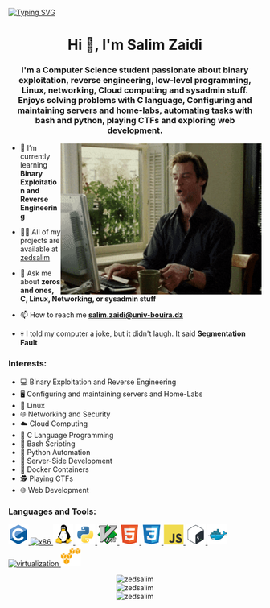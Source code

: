 <a href="https://git.io/typing-svg"><img src="https://readme-typing-svg.demolab.com?font=Fira+Code&weight=700&size=25&duration=3000&pause=1000&color=2497F7&center=true&vCenter=true&random=false&width=1000&lines=Exploring+the+art+of+hacking+and+decoding+binary;Tinkering+with+low-level+programming+and+assembly;Loving+everything+about+Linux+and+Networking;Having+fun+with+Servers%2C+Home-Labs+and+Docker+;Solving+problems+with+C+language;Automating+tasks+using+Bash+and+Python" alt="Typing SVG" /></a>

<h1 align="center">Hi 👋, I'm Salim Zaidi</h1>
<h3 align="center">I'm a Computer Science student passionate about binary exploitation, reverse engineering, low-level programming, Linux, networking, Cloud computing and sysadmin stuff. Enjoys solving problems with C language, Configuring and maintaining servers and home-labs, automating tasks with bash and python, playing CTFs and exploring web development.</h3>
<img align="right" alt="Coding" width="400" src="coffee_while_working.gif">

- 🌱 I’m currently learning **Binary Exploitation and Reverse Engineering**

- 👨‍💻 All of my projects are available at [zedsalim](https://github.com/zedsalim)

- 💬 Ask me about **zeros and ones, C, Linux, Networking, or sysadmin stuff**

- 📫 How to reach me **salim.zaidi@univ-bouira.dz**

- 💀 I told my computer a joke, but it didn't laugh. It said **Segmentation Fault**

<h3 align="left">Interests:</h3>
<ul>
  <li> 💻 Binary Exploitation and Reverse Engineering</li>
  <li> 🖥️ Configuring and maintaining servers and Home-Labs</li>
  <li> 🐧 Linux</li>
  <li> 🌐 Networking and Security</li>
  <li> ☁️ Cloud Computing</li>
  <li> 🐘 C Language Programming</li>
  <li> 🐚 Bash Scripting</li>
  <li> 🐍 Python Automation</li>
  <li> 🚀 Server-Side Development</li>
  <li> 🐳 Docker Containers</li>
  <li> 🕵️ Playing CTFs</li>
  <li> 🌐 Web Development</li>
</ul>

<h3 align="left">Languages and Tools:</h3>
<p align="left"> 
  <a href="https://www.w3schools.com/cs/" target="_blank" rel="noreferrer"> <img src="https://raw.githubusercontent.com/devicons/devicon/master/icons/c/c-original.svg" alt="c" width="40" height="40"/> </a>
  <a href="https://en.wikipedia.org/wiki/X86_assembly_language" target="_blank" rel="noreferrer"> <img src="https://img.icons8.com/color/48/000000/assembly.png" alt="x86" width="40" height="40"/> </a>
  <a href="https://www.linux.org/" target="_blank" rel="noreferrer"> <img src="https://raw.githubusercontent.com/devicons/devicon/master/icons/linux/linux-original.svg" alt="linux" width="40" height="40"/> </a> 
  <a href="https://www.python.org/" target="_blank" rel="noreferrer"> <img src="https://raw.githubusercontent.com/devicons/devicon/master/icons/python/python-original.svg" alt="python" width="40" height="40"/> </a> 
  <a href="https://www.vim.org/" target="_blank" rel="noreferrer"> <img src="https://raw.githubusercontent.com/devicons/devicon/master/icons/vim/vim-original.svg" alt="vim" width="40" height="40"/> </a>
  <a href="https://www.w3schools.com/html/" target="_blank" rel="noreferrer"> <img src="https://raw.githubusercontent.com/devicons/devicon/master/icons/html5/html5-original.svg" alt="html5" width="40" height="40"/> </a> 
  <a href="https://www.w3schools.com/css/" target="_blank" rel="noreferrer"> <img src="https://raw.githubusercontent.com/devicons/devicon/master/icons/css3/css3-original.svg" alt="css3" width="40" height="40"/> </a> 
  <a href="https://www.javascript.com/" target="_blank" rel="noreferrer"> <img src="https://raw.githubusercontent.com/devicons/devicon/master/icons/javascript/javascript-original.svg" alt="javascript" width="40" height="40"/> </a> 
  <a href="https://www.gnu.org/software/bash/" target="_blank" rel="noreferrer"> <img src="https://raw.githubusercontent.com/devicons/devicon/master/icons/bash/bash-original.svg" alt="bash" width="40" height="40"/> </a> 
  <a href="https://www.docker.com/" target="_blank" rel="noreferrer"> <img src="https://raw.githubusercontent.com/devicons/devicon/master/icons/docker/docker-original.svg" alt="docker" width="40" height="40"/> </a> 
<a href="https://en.wikipedia.org/wiki/Virtualization" target="_blank" rel="noreferrer"> <img src="https://img.icons8.com/color/48/000000/virtual-machine.png" alt="virtualization" width="40" height="40"/> </a>
  <a href="https://aws.amazon.com/" target="_blank" rel="noreferrer"> <img src="https://raw.githubusercontent.com/devicons/devicon/master/icons/amazonwebservices/amazonwebservices-original.svg" alt="aws" width="40" height="40"/> </a>
</p>

<div align="center">
  <img src="https://github-readme-stats.vercel.app/api/top-langs?username=zedsalim&show_icons=true&locale=en&layout=compact&theme=tokyonight" alt="zedsalim" />
  <br>
  <img src="https://github-readme-stats.vercel.app/api?username=zedsalim&show_icons=true&locale=en&theme=tokyonight" alt="zedsalim" />
  <br>
  <img src="https://github-readme-streak-stats.herokuapp.com/?user=zedsalim&theme=tokyonight" alt="zedsalim" />
</div>
